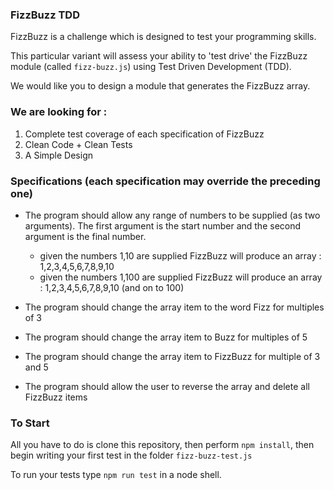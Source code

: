 ### FizzBuzz TDD ###

FizzBuzz is a challenge which is designed to test your programming skills.

This particular variant will assess your ability to 'test drive' the FizzBuzz module (called ```fizz-buzz.js```) using Test Driven Development (TDD).

We would like you to design a module that generates the FizzBuzz array.

### We are looking for : ###

1) Complete test coverage of each specification of FizzBuzz
2) Clean Code + Clean Tests
3) A Simple Design

### Specifications (each specification may override the preceding one) ###

- The program should allow any range of numbers to be supplied (as two arguments). The first argument is the start number and the second argument is the final number.
    - given the numbers 1,10 are supplied FizzBuzz will produce an array : 1,2,3,4,5,6,7,8,9,10
    - given the numbers 1,100 are supplied FizzBuzz will produce an array : 1,2,3,4,5,6,7,8,9,10 (and on to 100)
    
- The program should change the array item to the word Fizz for multiples of 3
 
- The program should change the array item to Buzz for multiples of 5
 
- The program should change the array item to FizzBuzz for multiple of 3 and 5

- The program should allow the user to reverse the array and delete all FizzBuzz items

### To Start

All you have to do is clone this repository, then perform ```npm install```, then begin writing your first test in the folder ```fizz-buzz-test.js```

To run your tests type ```npm run test``` in a node shell.
